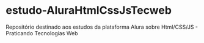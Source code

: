 # estudo-AluraHtmlCssJsTecweb
Repositório destinado aos estudos da plataforma Alura sobre Html/CSS/JS - Praticando Tecnologias Web
